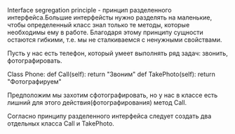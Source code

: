 Interface segregation principle - принцип разделенного интерфейса.Большие интерфейсты нужно разделять на маленькие, чтобы определенный класс знал только те методы, которые необходимы ему в работе. Благодаря этому принципу сущности остаются гибкими, т.е. мы не сталкиваемся с ненужными свойствами.

Пусть у нас есть телефон, который умеет выполнять ряд задач: звонить, фотографировать.

Class Phone:
	def Call(self):
		return "Звоним"
	def TakePhoto(self):
		return "Фотографируем"

Предположим мы захотим сфотографировать, но у нас в классе есть лишний для этого действия(фотографирования) метод Call.

Согласно принципу разделенного интерфейса следует создать два отдельных класса Call и TakePhoto.


